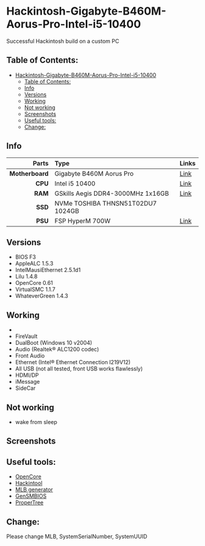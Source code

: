 # Hackintosh-Gigabyte-B460M-Aorus-Pro-Intel-i5-10400
 Successful Hackintosh build on a custom PC

## Table of Contents:
- [Hackintosh-Gigabyte-B460M-Aorus-Pro-Intel-i5-10400](#hackintosh-gigabyte-b460m-aorus-pro-intel-i5-10400)
  - [Table of Contents:](#table-of-contents)
  - [Info](#info)
  - [Versions](#versions)
  - [Working](#working)
  - [Not working](#not-working)
  - [Screenshots](#screenshots)
  - [Useful tools:](#useful-tools)
  - [Change:](#change)

## Info

Parts|Type|Links|
--:|:--|:--|
**Motherboard**|Gigabyte B460M Aorus Pro|[Link](https://www.gigabyte.com/Motherboard/B460M-AORUS-PRO-rev-10#kf)
**CPU**|Intel i5 10400|[Link](https://ark.intel.com/content/www/us/en/ark/products/199271/intel-core-i5-10400-processor-12m-cache-up-to-4-30-ghz.html)
**RAM**|GSkills Aegis DDR4-3000MHz 1x16GB |[Link](https://www.gskill.com/product/165/185/1535968303/F4-3000C16S-16GISBAegis-DDR4DDR4-3000MHz-CL16-18-18-38-1.35V16GB-(1x16GB))
**SSD**|NVMe TOSHIBA THNSN51T02DU7 1024GB||
**PSU**|FSP HyperM 700W|[Link]()

## Versions
- BIOS F3
- AppleALC 1.5.3
- IntelMausiEthernet 2.5.1d1
- Lilu 1.4.8
- OpenCore 0.61
- VirtualSMC 1.1.7
- WhateverGreen 1.4.3

## Working
- 
- FireVault
- DualBoot (Windows 10 v2004)
- Audio (Realtek® ALC1200 codec)
- Front Audio
- Ethernet (Intel® Ethernet Connection I219V12)
- All USB (not all tested, front USB works flawlessly)
- HDMI/DP
- iMessage
- SideCar

## Not working
- wake from sleep
## Screenshots

## Useful tools:
- [OpenCore](https://github.com/acidanthera/OpenCorePkg)
- [Hackintool](https://github.com/headkaze/Hackintool)
- [MLB generator](https://gist.github.com/graphis/688e2caa200d2b4182f7b9cc20a14731)
- [GenSMBIOS](https://github.com/corpnewt/GenSMBIOS)
- [ProperTree](https://github.com/corpnewt/ProperTree)

## Change:
Please change MLB, SystemSerialNumber, SystemUUID